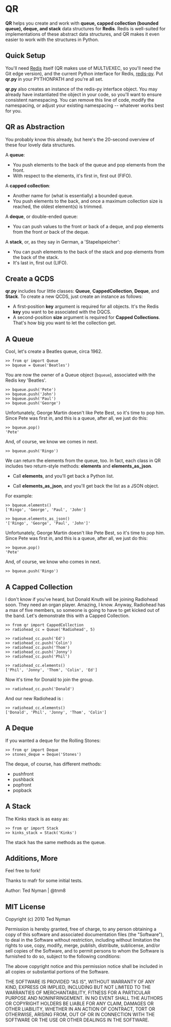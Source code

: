 QR
=====

**QR** helps you create and work with **queue, capped collection (bounded queue), deque, and stack** data structures for **Redis**. Redis is well-suited for implementations of these abstract data structures, and QR makes it even easier to work with the structures in Python.

Quick Setup
------------
You'll need [Redis](http://github.com/antirez/redis/ "Redis") itself (QR makes use of MULTI/EXEC, so you'll need the Git edge version), and the current Python interface for Redis, [redis-py](http://github.com/andymccurdy/redis-py "redis-py"). Put **qr.py** in your PYTHONPATH and you're all set.

**qr.py** also creates an instance of the redis-py interface object. You may already have instantiated the object in your code, so you'll want to ensure consistent namespacing. You can remove this line of code, modify the namespacing, or adjust your existing namespacing -- whatever works best for you.


QR as Abstraction
------------------

You probably know this already, but here's the 20-second overview of these four lovely data structures.

A **queue**:

* You push elements to the back of the queue and pop elements from the front.
* With respect to the elements, it's first in, first out (FIFO).

A **capped collection**:

* Another name for (what is essentially) a bounded queue.
* You push elements to the back, and once a maximum collection size is reached, the oldest element(s) is trimmed.

A **deque**, or double-ended queue:

* You can push values to the front *or* back of a deque, and pop elements from the front *or* back of the deque. 

A **stack**, or, as they say in German, a 'Stapelspeicher':

* You can push elements to the back of the stack and pop elements from the back of the stack.
* It's last in, first out (LIFO).

Create a QCDS 
-------------------------------------

**qr.py** includes four little classes: **Queue**, **CappedCollection**, **Deque**, and **Stack**. To create a new QCDS, just create an instance as follows:

* A first-position **key** argument is required for all objects. It's the Redis **key** you want to be associated with the DQCS.
* A second-position **size** argument is required for **Capped Collections**. That's how big you want to let the collection get.

A Queue
--------

Cool, let's create a Beatles queue, circa 1962. 

	>> from qr import Queue
	>> bqueue = Queue('Beatles')

You are now the owner of a Queue object (`bqueue`), associated with the Redis key 'Beatles'. 

    >> bqueue.push('Pete')
	>> bqueue.push('John')
    >> bqueue.push('Paul')
    >> bqueue.push('George')

Unfortunately, George Martin doesn't like Pete Best, so it's time to pop him. Since Pete was first in, and this is a queue, after all, we 
just do this:

    >> bqueue.pop()
    'Pete'

And, of course, we know we comes in next.

    >> bqueue.push('Ringo')

We can return the elements from the queue, too. In fact, each class in QR includes two return-style methods: **elements** and **elements_as_json**. 

* Call **elements**, and you'll get back a Python list. 

* Call **elements_as_json**, and you'll get back the list as a JSON object.

For example:

	>> bqueue.elements()
	['Ringo', 'George', 'Paul', 'John']

	>> bqueue.elements_as_json()
	'['Ringo', 'George', 'Paul', 'John']'

Unfortunately, George Martin doesn't like Pete Best, so it's time to pop him. Since Pete was first in, and this is a queue, after all, we just do this:

    >> bqueue.pop()
    'Pete'

And, of course, we know who comes in next.

    >> bqueue.push('Ringo')


A Capped Collection
--------------------

I don't know if you've heard, but Donald Knuth will be joining Radiohead soon. They need an organ player. Amazing, I know. Anyway, Radiohead has a max of five members, so someone is going to have to get kicked out of the band. Let's demonstrate this with a Capped Collection.

	>> from qr import CappedCollection
	>> radiohead_cc = Queue('Radiohead', 5)

    >> radiohead_cc.push('Ed')
    >> radiohead_cc.push('Colin')
    >> radiohead_cc.push('Thom')
    >> radiohead_cc.push('Jonny')
    >> radiohead_cc.push('Phil')

    >> radiohead_cc.elements()
	['Phil', 'Jonny', 'Thom', 'Colin', 'Ed']

Now it's time for Donald to join the group.

    >> radiohead_cc.push('Donald')

And our new Radiohead is :

    >> radiohead_cc.elements()
	['Donald', 'Phil', 'Jonny', 'Thom', 'Colin']


A Deque
--------

If you wanted a deque for the Rolling Stones:

	>> from qr import Deque
	>> stones_deque = Deque('Stones')

The deque, of course, has different methods:

* pushfront
* pushback
* popfront
* popback
    

A Stack
--------

The Kinks stack is as easy as:

	>> from qr import Stack
	>> kinks_stack = Stack('Kinks')

The stack has the same methods as the queue.




Additions, More
-----------------------

Feel free to fork! 

Thanks to mafr for some initial tests. 

Author: Ted Nyman | @tnm8


MIT License
------------

Copyright (c) 2010 Ted Nyman

Permission is hereby granted, free of charge, to any person obtaining a copy of this software and associated documentation files (the "Software"), to deal in the Software without restriction, including without limitation the rights to use, copy, modify, merge, publish, distribute, sublicense, and/or sell copies of the Software, and to permit persons to whom the Software is furnished to do so, subject to the following conditions:

The above copyright notice and this permission notice shall be included in all copies or substantial portions of the Software.

THE SOFTWARE IS PROVIDED "AS IS", WITHOUT WARRANTY OF ANY KIND, EXPRESS OR IMPLIED, INCLUDING BUT NOT LIMITED TO THE WARRANTIES OF MERCHANTABILITY, FITNESS FOR A PARTICULAR PURPOSE AND NONINFRINGEMENT. IN NO EVENT SHALL THE AUTHORS OR COPYRIGHT HOLDERS BE LIABLE FOR ANY CLAIM, DAMAGES OR OTHER LIABILITY, WHETHER IN AN ACTION OF CONTRACT, TORT OR OTHERWISE, ARISING FROM, OUT OF OR IN CONNECTION WITH THE SOFTWARE OR THE USE OR OTHER DEALINGS IN THE SOFTWARE.
